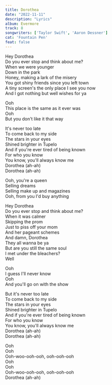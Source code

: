 ```yaml
---
title: Dorothea
date: "2022-11-11"
description: "Lyrics"
album: Evermore
track: 8
songwriters: ['Taylor Swift', 'Aaron Dessner']
cat: 'Fountain Pen'
feat: false
---
```

<p className="verse-one">
Hey Dorothea <br />
Do you ever stop and think about me? <br />
When we were younger <br />
Down in the park <br />
Honey, making a lark of the misery <br />
You got shiny friends since you left town <br />
A tiny screen's the only place I see you now <br />
And I got nothing but well wishes for ya <br />
</p>
<p className="pre-chorus">
Ooh <br />
This place is the same as it ever was <br />
Ooh <br />
But you don't like it that way <br />
</p>
<p className="chorus">
It's never too late <br />
To come back to my side <br />
The stars in your eyes <br />
Shined brighter in Tupelo <br />
And if you're ever tired of being known <br />
For who you know <br />
You know, you'll always know me <br />
Dorothea (ah-ah) <br />
Dorothea (ah-ah) <br />
</p>
<p className="post-chorus">
Ooh, you're a queen <br />
Selling dreams <br />
Selling make up and magazines <br />
Ooh, from you I'd buy anything <br />
</p>
<p className="verse-two">
Hey Dorothea <br />
Do you ever stop and think about me? <br />
When it was calmer <br />
Skipping the prom <br />
Just to piss off your mom <br />
And her pageant schemes <br />
And damn, Dorothea <br />
They all wanna be ya <br />
But are you still the same soul <br />
I met under the bleachers? <br />
Well <br />
</p>
<p className="pre-chorus">
Ooh <br />
I guess I'll never know <br />
Ooh <br />
And you'll go on with the show <br />
</p>
<p className="chorus">
But it's never too late <br />
To come back to my side <br />
The stars in your eyes <br />
Shined brighter in Tupelo <br />
And if you're ever tired of being known <br />
For who you know <br />
You know, you'll always know me <br />
Dorothea (ah-ah) <br />
Dorothea (ah-ah) <br />
</p>
<p className="outro">
Ooh <br />
Ooh <br />
Ooh-woo-ooh-ooh, ooh-ooh-ooh <br />
Ooh <br />
Ooh <br />
Ooh-woo-ooh-ooh, ooh-ooh-ooh <br />
Dorothea (ah-ah) <br />
</p>